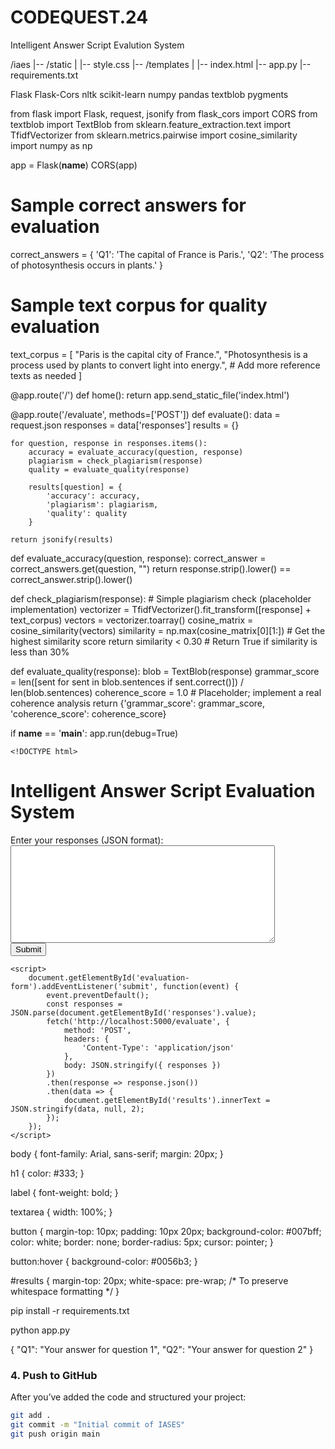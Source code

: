# CODEQUEST.24
Intelligent Answer Script Evalution System

 /iaes
|-- /static
|   |-- style.css
|-- /templates
|   |-- index.html
|-- app.py
|-- requirements.txt


 Flask
Flask-Cors
nltk
scikit-learn
numpy
pandas
textblob
pygments


 from flask import Flask, request, jsonify
from flask_cors import CORS
from textblob import TextBlob
from sklearn.feature_extraction.text import TfidfVectorizer
from sklearn.metrics.pairwise import cosine_similarity
import numpy as np

app = Flask(__name__)
CORS(app)

# Sample correct answers for evaluation
correct_answers = {
    'Q1': 'The capital of France is Paris.',
    'Q2': 'The process of photosynthesis occurs in plants.'
}

# Sample text corpus for quality evaluation
text_corpus = [
    "Paris is the capital city of France.",
    "Photosynthesis is a process used by plants to convert light into energy.",
    # Add more reference texts as needed
]

@app.route('/')
def home():
    return app.send_static_file('index.html')

@app.route('/evaluate', methods=['POST'])
def evaluate():
    data = request.json
    responses = data['responses']
    results = {}

    for question, response in responses.items():
        accuracy = evaluate_accuracy(question, response)
        plagiarism = check_plagiarism(response)
        quality = evaluate_quality(response)

        results[question] = {
            'accuracy': accuracy,
            'plagiarism': plagiarism,
            'quality': quality
        }

    return jsonify(results)

def evaluate_accuracy(question, response):
    correct_answer = correct_answers.get(question, "")
    return response.strip().lower() == correct_answer.strip().lower()

def check_plagiarism(response):
    # Simple plagiarism check (placeholder implementation)
    vectorizer = TfidfVectorizer().fit_transform([response] + text_corpus)
    vectors = vectorizer.toarray()
    cosine_matrix = cosine_similarity(vectors)
    similarity = np.max(cosine_matrix[0][1:])  # Get the highest similarity score
    return similarity < 0.30  # Return True if similarity is less than 30%

def evaluate_quality(response):
    blob = TextBlob(response)
    grammar_score = len([sent for sent in blob.sentences if sent.correct()]) / len(blob.sentences)
    coherence_score = 1.0  # Placeholder; implement a real coherence analysis
    return {'grammar_score': grammar_score, 'coherence_score': coherence_score}

if __name__ == '__main__':
    app.run(debug=True)



    <!DOCTYPE html>
<html lang="en">
<head>
    <meta charset="UTF-8">
    <meta name="viewport" content="width=device-width, initial-scale=1.0">
    <link rel="stylesheet" href="static/style.css">
    <title>IASES</title>
</head>
<body>
    <h1>Intelligent Answer Script Evaluation System</h1>
    <form id="evaluation-form">
        <label for="responses">Enter your responses (JSON format):</label><br>
        <textarea id="responses" rows="10" cols="50"></textarea><br>
        <button type="submit">Submit</button>
    </form>
    <div id="results"></div>

    <script>
        document.getElementById('evaluation-form').addEventListener('submit', function(event) {
            event.preventDefault();
            const responses = JSON.parse(document.getElementById('responses').value);
            fetch('http://localhost:5000/evaluate', {
                method: 'POST',
                headers: {
                    'Content-Type': 'application/json'
                },
                body: JSON.stringify({ responses })
            })
            .then(response => response.json())
            .then(data => {
                document.getElementById('results').innerText = JSON.stringify(data, null, 2);
            });
        });
    </script>
</body>
</html>


body {
    font-family: Arial, sans-serif;
    margin: 20px;
}

h1 {
    color: #333;
}

label {
    font-weight: bold;
}

textarea {
    width: 100%;
}

button {
    margin-top: 10px;
    padding: 10px 20px;
    background-color: #007bff;
    color: white;
    border: none;
    border-radius: 5px;
    cursor: pointer;
}

button:hover {
    background-color: #0056b3;
}

#results {
    margin-top: 20px;
    white-space: pre-wrap; /* To preserve whitespace formatting */
}


pip install -r requirements.txt


python app.py

{
    "Q1": "Your answer for question 1",
    "Q2": "Your answer for question 2"
}



### 4. Push to GitHub

After you’ve added the code and structured your project:

```bash
git add .
git commit -m "Initial commit of IASES"
git push origin main


